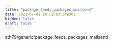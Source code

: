```yaml
---
title: "package_feeds_packages_mailsend"
date: 2021-07-01 16:51:03.349302
hidden: false
draft: false
---
```


ath79/generic/package_feeds_packages_mailsend

